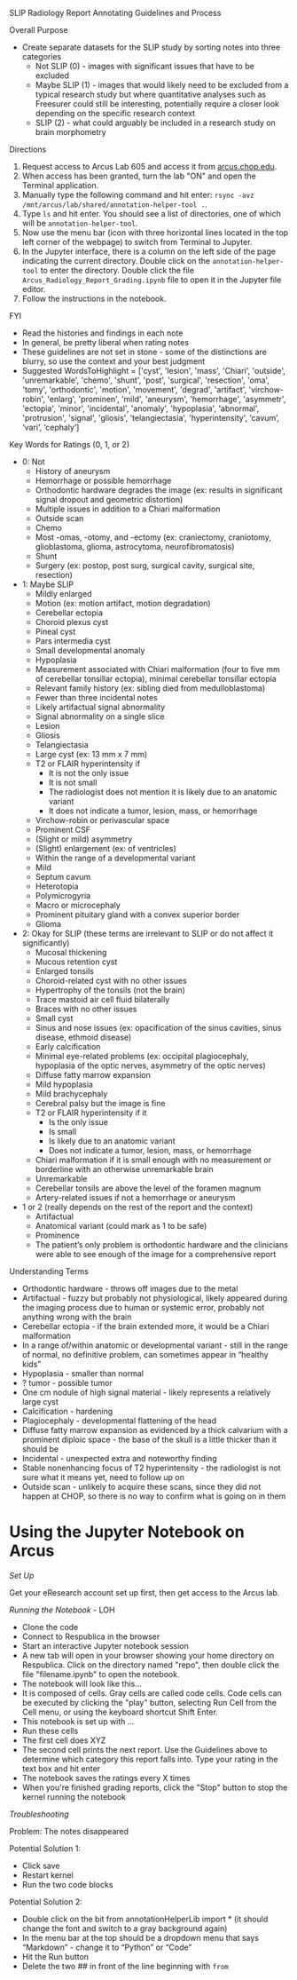 SLIP Radiology Report Annotating Guidelines and Process

Overall Purpose

- Create separate datasets for the SLIP study by sorting notes into three categories
    - Not SLIP (0) - images with significant issues that have to be excluded
    - Maybe SLIP (1) - images that would likely need to be excluded from a typical research study but where quantitative analyses such as Freesurer could still be interesting, potentially require a closer look depending on the specific research context
    - SLIP (2) - what could arguably be included in a research study on brain morphometry

Directions

1. Request access to Arcus Lab 605 and access it from [arcus.chop.edu](arcus.chop.edu). 
2. When access has been granted, turn the lab "ON" and open the Terminal application.
3. Manually type the following command and hit enter: `rsync -avz /mnt/arcus/lab/shared/annotation-helper-tool .`.
4. Type `ls` and hit enter. You should see a list of directories, one of which will be `annotation-helper-tool`.
5. Now use the menu bar (icon with three horizontal lines located in the top left corner of the webpage) to switch from Terminal to Jupyter.
6. In the Jupyter interface, there is a column on the left side of the page indicating the current directory. Double click on the `annotation-helper-tool` to enter the directory. Double click the file `Arcus_Radiology_Report_Grading.ipynb` file to open it in the Jupyter file editor.
7. Follow the instructions in the notebook.


FYI
- Read the histories and findings in each note
- In general, be pretty liberal when rating notes
- These guidelines are not set in stone - some of the distinctions are blurry, so use the context and your best judgment
- Suggested WordsToHighlight = ['cyst', 'lesion', 'mass', 'Chiari', 'outside', 'unremarkable', 'chemo', 'shunt', 'post', 'surgical', 'resection', 'oma', 'tomy', 'orthodontic', 'motion', 'movement', 'degrad', 'artifact', 'virchow-robin', 'enlarg', 'prominen', 'mild', 'aneurysm', 'hemorrhage', 'asymmetr', 'ectopia', 'minor', 'incidental', 'anomaly', 'hypoplasia', 'abnormal', 'protrusion', 'signal', 'gliosis', 'telangiectasia', 'hyperintensity', ‘cavum’, ‘vari’, ‘cephaly’]

Key Words for Ratings (0, 1, or 2)

- 0: Not 
    - History of aneurysm
    - Hemorrhage or possible hemorrhage
    - Orthodontic hardware degrades the image (ex: results in significant signal dropout and geometric distortion)
    - Multiple issues in addition to a Chiari malformation
    - Outside scan
    - Chemo
    - Most -omas, -otomy, and -ectomy (ex: craniectomy, craniotomy, glioblastoma, glioma, astrocytoma, neurofibromatosis)
    - Shunt
    - Surgery (ex: postop, post surg, surgical cavity, surgical site, resection)
- 1: Maybe SLIP 
    - Mildly enlarged
    - Motion (ex: motion artifact, motion degradation)
    - Cerebellar ectopia
    - Choroid plexus cyst
    - Pineal cyst
    - Pars intermedia cyst
    - Small developmental anomaly 
    - Hypoplasia
    - Measurement associated with Chiari malformation (four to five mm of cerebellar tonsillar ectopia), minimal cerebellar tonsillar ectopia
    - Relevant family history (ex: sibling died from medulloblastoma)
    - Fewer than three incidental notes
    - Likely artifactual signal abnormality
    - Signal abnormality on a single slice 
    - Lesion 
    - Gliosis
    - Telangiectasia
    - Large cyst (ex: 13 mm x 7 mm)
    - T2 or FLAIR hyperintensity if
        - It is not the only issue
        - It is not small
        - The radiologist does not mention it is likely due to an anatomic variant 
        - It does not indicate a tumor, lesion, mass, or hemorrhage
    - Virchow-robin or perivascular space
    - Prominent CSF
    - (Slight or mild) asymmetry 
    - (Slight) enlargement (ex: of ventricles)
    - Within the range of a developmental variant
    - Mild
    - Septum cavum
    - Heterotopia
    - Polymicrogyria
    - Macro or microcephaly
    - Prominent pituitary gland with a convex superior border
    - Glioma
- 2: Okay for SLIP (these terms are irrelevant to SLIP or do not affect it significantly)
    - Mucosal thickening
    - Mucous retention cyst
    - Enlarged tonsils
    - Choroid-related cyst with no other issues
    - Hypertrophy of the tonsils (not the brain)
    - Trace mastoid air cell fluid bilaterally
    - Braces with no other issues
    - Small cyst
    - Sinus and nose issues (ex: opacification of the sinus cavities, sinus disease, ethmoid disease)
    - Early calcification
    - Minimal eye-related problems (ex: occipital plagiocephaly, hypoplasia of the optic nerves, asymmetry of the optic nerves)
    - Diffuse fatty marrow expansion
    - Mild hypoplasia
    - Mild brachycephaly
    - Cerebral palsy but the image is fine
    - T2 or FLAIR hyperintensity if it
        - Is the only issue
        - Is small
        - Is likely due to an anatomic variant
        - Does not indicate a tumor, lesion, mass, or hemorrhage
    - Chiari malformation if it is small enough with no measurement or borderline with an otherwise unremarkable brain
    - Unremarkable 
    - Cerebellar tonsils are above the level of the foramen magnum
    - Artery-related issues if not a hemorrhage or aneurysm
- 1 or 2 (really depends on the rest of the report and the context)
    - Artifactual 
    - Anatomical variant (could mark as 1 to be safe)
    - Prominence
    - The patient’s only problem is orthodontic hardware and the clinicians were able to see enough of the image for a comprehensive report

Understanding Terms

- Orthodontic hardware - throws off images due to the metal
- Artifactual - fuzzy but probably not physiological, likely appeared during the imaging process due to human or systemic error,  probably not anything wrong with the brain
- Cerebellar ectopia - if the brain extended more, it would be a Chiari malformation
- In a range of/within anatomic or developmental variant - still in the range of normal, no definitive problem, can sometimes appear in “healthy kids” 
- Hypoplasia - smaller than normal
- ? tumor - possible tumor
- One cm nodule of high signal material - likely represents a relatively large cyst
- Calcification - hardening
- Plagiocephaly - developmental flattening of the head
- Diffuse fatty marrow expansion as evidenced by a thick calvarium with a prominent diploic space - the base of the skull is a little thicker than it should be
- Incidental - unexpected extra and noteworthy finding
- Stable nonenhancing focus of T2 hyperintensity - the radiologist is not sure what it means yet, need to follow up on 
- Outside scan - unlikely to acquire these scans, since they did not happen at CHOP, so there is no way to confirm what is going on in them

# Using the Jupyter Notebook on Arcus

*Set Up*

Get your eResearch account set up first, then get access to the Arcus lab.

*Running the Notebook* - LOH

- Clone the code
- Connect to Respublica in the browser
- Start an interactive Jupyter notebook session
- A new tab will open in your browser showing your home directory on Respublica. Click on the directory named "repo", then double click the file "filename.ipynb" to open the notebook.
- The notebook will look like this...
- It is composed of cells. Gray cells are called code cells. Code cells can be executed by clicking the "play" button, selecting Run Cell from the Cell menu, or using the keyboard shortcut Shift Enter.
- This notebook is set up with ...
- Run these cells
- The first cell does XYZ
- The second cell prints the next report. Use the Guidelines above to determine which category this report falls into. Type your rating in the text box and hit enter
- The notebook saves the ratings every X times
- When you're finished grading reports, click the "Stop" button to stop the kernel running the notebook



*Troubleshooting*

Problem: The notes disappeared

Potential Solution 1:
- Click save
- Restart kernel
- Run the two code blocks

Potential Solution 2:
- Double click on the bit from annotationHelperLib import * (it should change the font and switch to a gray background again)
- In the menu bar at the top should be a dropdown menu that says “Markdown” - change it to “Python” or “Code”
- Hit the Run button
- Delete the two ## in front of the line beginning with `from`

